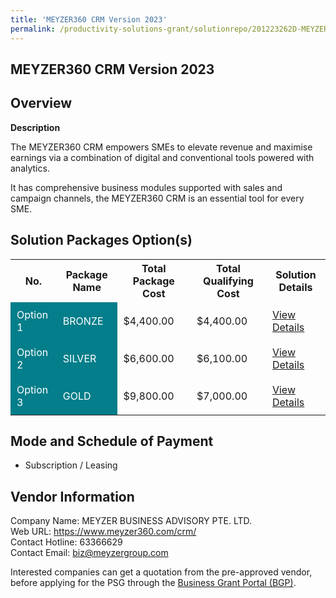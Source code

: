```yaml
---
title: 'MEYZER360 CRM Version 2023'
permalink: /productivity-solutions-grant/solutionrepo/201223262D-MEYZER360-CRM-v-2023-G
---
```


## MEYZER360 CRM Version 2023

## Overview

**Description**

The MEYZER360 CRM empowers SMEs to elevate revenue and maximise earnings via a combination of digital and conventional tools powered with analytics.

It has comprehensive business modules supported with sales and campaign channels, the MEYZER360 CRM is an essential tool for every SME.

## Solution Packages Option(s)

<table>
<tr>
<th><b>No.</b></th>
<th><b>Package Name</b></th>
<th><b>Total Package Cost</b></th>
<th><b>Total Qualifying Cost</b></th>
<th><b>Solution Details</b></th>
</tr>
<tr>
<td style='padding: 10px; background-color: #037E8A; color: #FFFFFF;'>Option 1</td>
<td style='padding: 10px; background-color: #037E8A; color: #FFFFFF;'>BRONZE</td>
<td style='padding: 10px;'>$4,400.00</td>
<td style='padding: 10px;'>$4,400.00</td>
<td style='padding: 10px;'><a href='/psg/MEYZER_BUSINESS_ADVISORY_MEYZER360_23052024_Desensitised_Annex3_Part1.pdf' target='_blank'>View Details</a></td>
</tr>
<tr>
<td style='padding: 10px; background-color: #037E8A; color: #FFFFFF;'>Option 2</td>
<td style='padding: 10px; background-color: #037E8A; color: #FFFFFF;'>SILVER</td>
<td style='padding: 10px;'>$6,600.00</td>
<td style='padding: 10px;'>$6,100.00</td>
<td style='padding: 10px;'><a href='/psg/MEYZER_BUSINESS_ADVISORY_MEYZER360_23052024_Desensitised_Annex3_Part2.pdf' target='_blank'>View Details</a></td>
</tr>
<tr>
<td style='padding: 10px; background-color: #037E8A; color: #FFFFFF;'>Option 3</td>
<td style='padding: 10px; background-color: #037E8A; color: #FFFFFF;'>GOLD</td>
<td style='padding: 10px;'>$9,800.00</td>
<td style='padding: 10px;'>$7,000.00</td>
<td style='padding: 10px;'><a href='/psg/MEYZER_BUSINESS_ADVISORY_MEYZER360_23052024_Desensitised_Annex3_Part3.pdf' target='_blank'>View Details</a></td>
</tr>
</table>

## Mode and Schedule of Payment

 - Subscription / Leasing

## Vendor Information

 Company Name: MEYZER BUSINESS ADVISORY PTE. LTD.<br>Web URL: https://www.meyzer360.com/crm/ <br>Contact Hotline: 63366629 <br>Contact Email: biz@meyzergroup.com <br>

Interested companies can get a quotation from the pre-approved vendor, before applying for the PSG through the <a href='https://www.businessgrants.gov.sg/' target='_blank' rel='noopener'>Business Grant Portal (BGP)</a>.

<script src="/jquery/resize-tables.js"></script>
